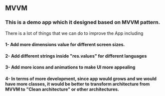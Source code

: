 ## MVVM
### This is a demo app which it designed based on MVVM pattern. 
   There is a lot of things that we can do to improve the App including
   
   #### 1- Add more dimensions value for different screen sizes.
   
   #### 2- Add different strings inside "res.values" for different languages
   
   #### 3- Add more icons and animations to make UI more appealing
   
   #### 4- In terms of more development, since app would grows and we would have more classes, it would be better to transform architecture from MVVM to "Clean architecture" or other architectures.
